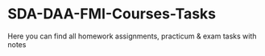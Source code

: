 # SDA-DAA-FMI-Courses-Tasks
Here you can find all homework assignments, practicum &amp; exam tasks with notes
